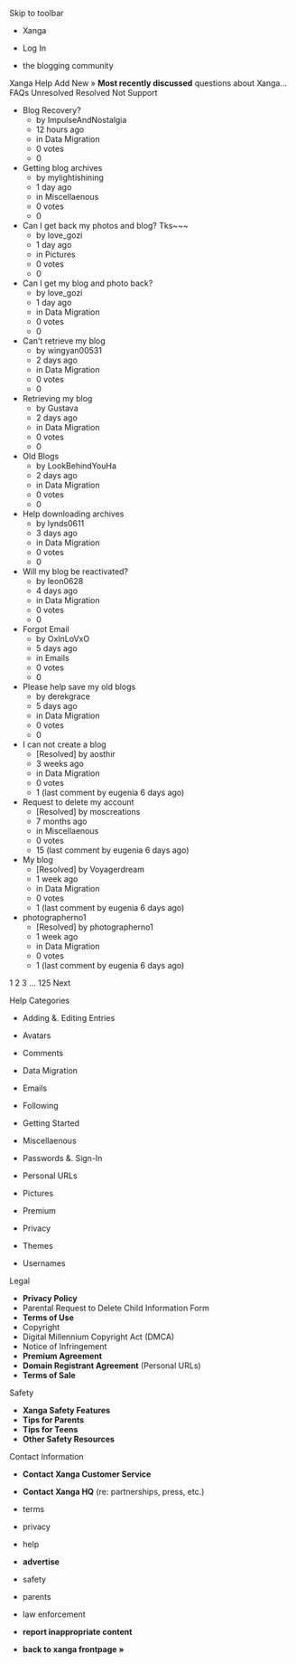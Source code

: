 Skip to toolbar

*   Xanga

*   Log In

*   the blogging community

Xanga Help Add New » **Most recently discussed** questions about Xanga… FAQs Unresolved Resolved Not Support

*   Blog Recovery?
    *   by ImpulseAndNostalgia
    *   12 hours ago
    *   in Data Migration
    *   0 votes
    *   0
*   Getting blog archives
    *   by mylightishining
    *   1 day ago
    *   in Miscellaenous
    *   0 votes
    *   0
*   Can I get back my photos and blog? Tks~~~
    *   by love\_gozi
    *   1 day ago
    *   in Pictures
    *   0 votes
    *   0
*   Can I get my blog and photo back?
    *   by love\_gozi
    *   1 day ago
    *   in Data Migration
    *   0 votes
    *   0
*   Can't retrieve my blog
    *   by wingyan00531
    *   2 days ago
    *   in Data Migration
    *   0 votes
    *   0
*   Retrieving my blog
    *   by Gustava
    *   2 days ago
    *   in Data Migration
    *   0 votes
    *   0
*   Old Blogs
    *   by LookBehindYouHa
    *   2 days ago
    *   in Data Migration
    *   0 votes
    *   0
*   Help downloading archives
    *   by lynds0611
    *   3 days ago
    *   in Data Migration
    *   0 votes
    *   0
*   Will my blog be reactivated?
    *   by leon0628
    *   4 days ago
    *   in Data Migration
    *   0 votes
    *   0
*   Forgot Email
    *   by OxInLoVxO
    *   5 days ago
    *   in Emails
    *   0 votes
    *   0
*   Please help save my old blogs
    *   by derekgrace
    *   5 days ago
    *   in Data Migration
    *   0 votes
    *   0
*   I can not create a blog
    *   \[Resolved\] by aosthir
    *   3 weeks ago
    *   in Data Migration
    *   0 votes
    *   1 (last comment by eugenia 6 days ago)
*   Request to delete my account
    *   \[Resolved\] by moscreations
    *   7 months ago
    *   in Miscellaenous
    *   0 votes
    *   15 (last comment by eugenia 6 days ago)
*   My blog
    *   \[Resolved\] by Voyagerdream
    *   1 week ago
    *   in Data Migration
    *   0 votes
    *   1 (last comment by eugenia 6 days ago)
*   photographerno1
    *   \[Resolved\] by photographerno1
    *   1 week ago
    *   in Data Migration
    *   0 votes
    *   1 (last comment by eugenia 6 days ago)

1 2 3 ... 125 Next

Help Categories

*   Adding &. Editing Entries
*   Avatars
*   Comments
*   Data Migration
*   Emails
*   Following
*   Getting Started
*   Miscellaenous

*   Passwords &. Sign-In
*   Personal URLs
*   Pictures
*   Premium
*   Privacy
*   Themes
*   Usernames

Legal

*   **Privacy Policy**
*   Parental Request to Delete Child Information Form
*   **Terms of Use**
*   Copyright
*   Digital Millennium Copyright Act (DMCA)
*   Notice of Infringement
*   **Premium Agreement**
*   **Domain Registrant Agreement** (Personal URLs)
*   **Terms of Sale**

Safety

*   **Xanga Safety Features**
*   **Tips for Parents**
*   **Tips for Teens**
*   **Other Safety Resources**

Contact Information

*   **Contact Xanga Customer Service**
*   **Contact Xanga HQ** (re: partnerships, press, etc.)

*   terms
*   privacy
*   help
*   **advertise**

*   safety
*   parents
*   law enforcement
*   **report inappropriate content**

*   **back to xanga frontpage »**